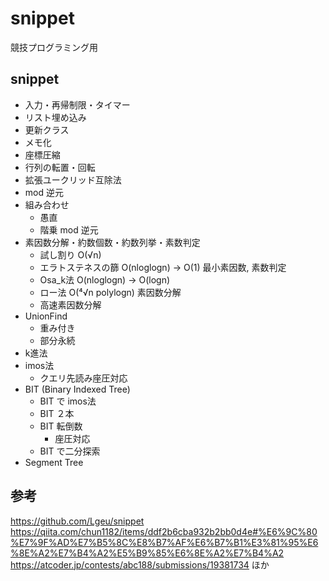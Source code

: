 # snippet
競技プログラミング用

## snippet
- 入力・再帰制限・タイマー
- リスト埋め込み
- 更新クラス
- メモ化
- 座標圧縮
- 行列の転置・回転
- 拡張ユークリッド互除法
- mod 逆元
- 組み合わせ
  - 愚直
  - 階乗 mod 逆元
- 素因数分解・約数個数・約数列挙・素数判定
  - 試し割り O(√n)
  - エラトステネスの篩 O(nloglogn) -> O(1) 最小素因数, 素数判定
  - Osa_k法 O(nloglogn) -> O(logn)
  - ロー法 O(⁴√n polylogn) 素因数分解
  - 高速素因数分解
- UnionFind
  - 重み付き
  - 部分永続
- k進法
- imos法
  - クエリ先読み座圧対応
- BIT (Binary Indexed Tree)
  - BIT で imos法
  - BIT ２本
  - BIT 転倒数
    - 座圧対応
  - BIT で二分探索
- Segment Tree

## 参考
https://github.com/Lgeu/snippet
https://qiita.com/chun1182/items/ddf2b6cba932b2bb0d4e#%E6%9C%80%E7%9F%AD%E7%B5%8C%E8%B7%AF%E6%B7%B1%E3%81%95%E6%8E%A2%E7%B4%A2%E5%B9%85%E6%8E%A2%E7%B4%A2
https://atcoder.jp/contests/abc188/submissions/19381734
ほか
